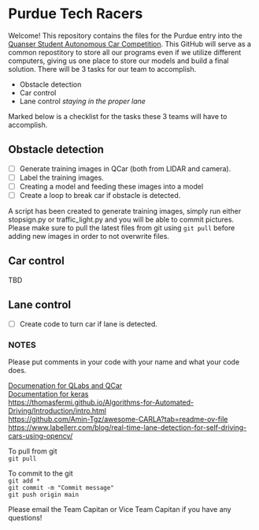 # Purdue Tech Racers

Welcome! This repository contains the files for the Purdue entry into the [Quanser Student Autonomous Car Competition](https://www.quanser.com/community/student-competition/2024-student-self-driving-car-competition/). This GitHub will serve as a common repostitory to store all our programs even if we utilize different computers, giving us one place to store our models and build a final solution. There will be 3 tasks for our team to accomplish.

- Obstacle detection
- Car control
- Lane control *staying in the proper lane*

Marked below is a checklist for the tasks these 3 teams will have to accomplish.


## Obstacle detection

- [ ] Generate training images in QCar (both from LIDAR and camera). 
- [ ] Label the training images.
- [ ] Creating a model and feeding these images into a model
- [ ] Create a loop to break car if obstacle is detected.

A script has been created to generate training images, simply run either stopsign.py or traffic_light.py and you will be able to commit pictures. Please make sure to pull the latest files from git using `git pull` before adding new images in order to not overwrite files.
## Car control

TBD

## Lane control

- [ ] Create code to turn car if lane is detected.

### NOTES

Please put comments in your code with your name and what your code does. 

[Documenation for QLabs and QCar](https://qlabs.quanserdocs.com/en/latest/) \
[Documentation for keras](https://keras.io/api/) \
https://thomasfermi.github.io/Algorithms-for-Automated-Driving/Introduction/intro.html \
https://github.com/Amin-Tgz/awesome-CARLA?tab=readme-ov-file \
https://www.labellerr.com/blog/real-time-lane-detection-for-self-driving-cars-using-opencv/ 

To pull from git\
`git pull` 

To commit to the git\
`git add *`\
`git commit -m "Commit message"`\
`git push origin main`

Please email the Team Capitan or Vice Team Capitan if you have any questions! 